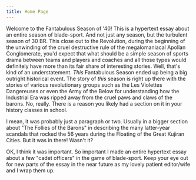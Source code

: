 ```yaml
---
title: Home Page
---
```


Welcome to the Fantabulous Season of '40! This is a hypertext essay about an entire season of blade-sport. And not just
any season, but the turbulent season of 30 BR. This close out to the Revolution, during the beginning of the unwinding
of the cruel destructive rule of the megalomaniacal Apollan Conglomerate, you'd expect that what should be a simple
season of sports drama between teams and players and coaches and all those types would definitely have more than its
fair share of interesting stories. Well, that's kind of an understatement. *This* Fantabulous Season ended up being
a big outright historical event. The story of *this* season is right up there with the stories of various revolutionary
groups such as the Les Violettes Dangereuses or even the Army of the Below for understanding how the Industrial Era was
ripped away from the cruel paws and claws of the barons. No, really. There is a reason you likely had a section on it
in your history classes in school.

I mean, it was probably just a paragraph or two. Usually in a bigger section about "The Follies of the Barons" in
describing the many latter-year scandals that rocked the 56 years during the Floating of the Great Kujiran Cities. But
it was in there! Wasn't it?

OK, I think it was important. So important I made an entire hypertext essay about a few "cadet officers" in the game of
blade-sport. Keep your eye out for new parts of the essay in the near future as my lovely patient editor/wife and I
wrap them up.
